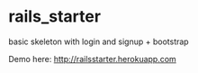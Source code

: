 rails_starter
=============

basic skeleton with login and signup + bootstrap

Demo here:
http://railsstarter.herokuapp.com
